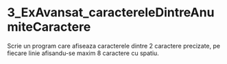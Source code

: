 # 3_ExAvansat_caractereleDintreAnumiteCaractere
Scrie un program care afiseaza caracterele dintre 2 caractere precizate, pe fiecare linie afisandu-se maxim 8 caractere cu spatiu.
